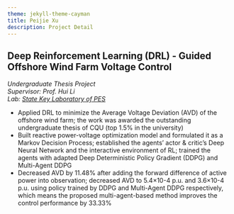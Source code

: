 ```yaml
---
theme: jekyll-theme-cayman
title: Peijie Xu
description: Project Detail
---
```

## Deep Reinforcement Learning (DRL) - Guided Offshore Wind Farm Voltage Control
_Undergraduate Thesis Project_   
_Supervisor: Prof. Hui Li_  
_Lab: [State Key Laboratory of PES](http://sklpe.cqu.edu.cn/)_
* Applied DRL to minimize the Average Voltage Deviation (AVD) of the offshore wind farm; the work was awarded the outstanding undergraduate thesis of CQU (top 1.5% in the university)
*	Built reactive power-voltage optimization model and formulated it as a Markov Decision Process; established the agents’ actor & critic’s Deep Neural Network and the interactive environment of RL; trained the agents with adapted Deep Deterministic Policy Gradient (DDPG) and Multi-Agent DDPG 
*	Decreased AVD by 11.48% after adding the forward difference of active power into observation; decreased AVD to 5.4×10-4 p.u. and 3.6×10-4 p.u. using policy trained by DDPG and Multi-Agent DDPG respectively, which means the proposed multi-agent-based method improves the control performance by 33.33%

